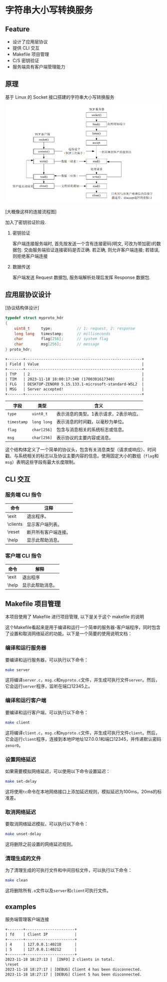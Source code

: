 # 字符串大小写转换服务

## Feature

+ 设计了应用层协议
+ 提供 CLI 交互
+ Makefile 项目管理
+ C/S 密钥验证
+ 服务端具有客户端管理能力


## 原理

基于 Linux 的 Socket 接口搭建的字符串大小写转换服务

![image-20231118181240023](imgs/image-20231118181240023.png)

[大概像这样的连接流程图]


加入了密钥验证阶段. 

1. 密钥验证

   客户端连接服务端时, 首先按发送一个含有连接密码(明文, 可改为带加密)的数据包. 交由服务端验证连接密码是否正确. 若正确, 则允许客户端连接; 若错误, 则拒绝客户端连接

2. 数据传送

   客户端发送 Request 数据包, 服务端解析处理后发挥 Response 数据包. 


## 应用层协议设计

[协议结构体设计]

```c
typedef struct myproto_hdr
{
    uint8_t     type;           // 1: request, 2: response
    long long   timestamp;      // milliseconds
    char        flag[256];      // system flag
    char        msg[256];       // message
} proto_hdr;
```

```
+-------+----------------------------------------------------+
| Field | Value                                              |
+-------+----------------------------------------------------+
| TYP   | 2                                                  |
| TIM   | 2023-11-18 18:00:17:340 (1700301617340)            |
| FLG   | DESKTOP-ZENOR0 5.15.133.1-microsoft-standard-WSL2  |
| MSG   | Server accepted!                                   |
+-------+----------------------------------------------------+
```

| 字段        | 类型        | 含义                                   |
| ----------- | ----------- | -------------------------------------- |
| `type`      | `uint8_t`   | 表示消息的类型。1表示请求，2表示响应。 |
| `timestamp` | `long long` | 表示消息的时间戳，以毫秒为单位。       |
| `flag`      | `char[256]` | 包含与消息相关的系统标志或信息。       |
| `msg`       | `char[256]` | 表示协议的主要内容或消息。             |

这个结构体定义了一个简单的协议头，包含有关消息类型（请求或响应）、时间戳、与系统相关的标志以及协议主要内容的信息。使用固定大小的数组（`flag`和`msg`）表明这些字段有最大长度限制。


## CLI 交互

### 服务端 CLI 指令

| 命令     | 注释                 |
| -------- | -------------------- |
| \exit    | 退出程序。           |
| \clients | 显示客户端列表。     |
| \reset   | 断开所有客户端连接。 |
| \help    | 显示此帮助消息。     |



### 客户端 CLI 指令

| 命令  | 解释             |
| ----- | ---------------- |
| \exit | 退出程序         |
| \help | 显示此帮助消息。 |



## Makefile 项目管理

本项目使用了 Makefile 进行项目管理, 以下是关于这个 makefile 的说明

这个Makefile看起来是用于编译和运行一个简单的服务器-客户端程序，同时包含了设置和取消网络延迟的功能。以下是一个简要的使用说明文档：

### 编译和运行服务器

要编译和运行服务器，可以执行以下命令：

```bash
make server
```

这将编译`server.c`，`msg.c`和`myproto.c`文件，并生成可执行文件`server`。然后，它会运行`server`程序，监听在端口12345上。

### 编译和运行客户端

要编译和运行客户端，可以执行以下命令：

```bash
make client
```

这将编译`client.c`，`msg.c`和`myproto.c`文件，并生成可执行文件`client`。然后，它会运行`client`程序，连接到本地IP地址127.0.0.1和端口12345，并传递默认密码`zenor0`。

### 设置网络延迟

如果需要模拟网络延迟，可以使用以下命令设置延迟：

```bash
make set-delay
```

这将使用`tc`命令在本地网络接口上添加延迟规则，模拟延迟为100ms，20ms的标准差。

### 取消网络延迟

要取消网络延迟模拟，可以执行以下命令：

```bash
make unset-delay
```

这将删除之前设置的网络延迟规则。

### 清理生成的文件

为了清理生成的可执行文件和中间目标文件，可以执行以下命令：

```bash
make clean
```

这将删除所有`.o`文件以及`server`和`client`可执行文件。


## examples

服务端管理客户端连接

```
+-------+----------------------+
| fd    | Client IP            |
+-------+----------------------+
| 4     | 127.0.0.1:40210      |
| 5     | 127.0.0.1:40212      |
+-------+----------------------+
2023-11-18 18:27:13 |  [INFO] 2 clients in total.
\reset
2023-11-18 18:27:17 | [DEBUG] Client 4 has been disconnected.
2023-11-18 18:27:17 | [DEBUG] Client 5 has been disconnected.
```

